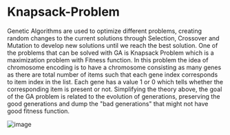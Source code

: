 # Knapsack-Problem

 Genetic Algorithms are used to optimize different problems, creating random changes to the current solutions through Selection, Crossover and Mutation to develop new solutions until we reach the best solution. One of the problems that can be solved with GA is Knapsack Problem which is a maximization problem with Fitness function.
 In this problem the idea of chromosome encoding is to have a chromosome consisting as many genes as there are total number of items such that each gene index corresponds to item index in the list. Each gene has a value 1 or 0 which tells whether the corresponding item is present or not.
 Simplifying the theory above, the goal of the GA problem is related to the evolution of generations, preserving the good generations and dump the "bad generations" that might not have good fitness function.

![image](https://user-images.githubusercontent.com/66177944/111382214-5d70bb80-86af-11eb-8fa3-c101475c4f4a.png)
